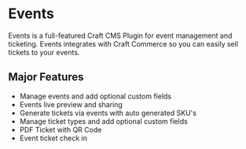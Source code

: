 # Events
Events is a full-featured Craft CMS Plugin for event management and ticketing. Events integrates with Craft Commerce so you can easily sell tickets to your events.

## Major Features
- Manage events and add optional custom fields
- Events live preview and sharing
- Generate tickets via events with auto generated SKU's
- Manage ticket types and add optional custom fields
- PDF Ticket with QR Code
- Event ticket check in